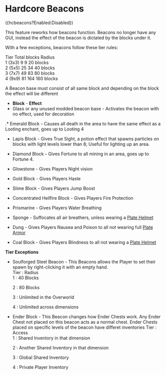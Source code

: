 # Hardcore Beacons
({hcbeacons?Enabled:Disabled})

This feature reworks how beacons function. Beacons no longer have any GUI, instead the effect of the beacon is dictated by the blocks under it.

With a few exceptions, beacons follow these tier rules:

Tier         Total blocks  Radius  
1 (3x3) 9      9             20 blocks  
2 (5x5) 25    34            40 blocks  
3 (7x7) 49    83            80 blocks  
4 (9x9) 81    164          160 blocks  

A Beacon base must consist of all same block and depending on the block the effect will be different

* **Block** - **Effect**
* Glass or any unused modded beacon base - Activates the beacon with no effect, used for decoration
  
.* Emerald Block -  Causes all death in the area to have the same effect as a Looting enchant, goes up to Looting 4
  
* Lapis Block - Gives True Sight, a potion effect that spawns particles on blocks with light levels lower than 8; Useful for lighting up an area.
   
* Diamond Block - Gives Fortune to all mining in an area, goes up to Fortune 4.
  
* Glowstone - Gives Players Night vision
  
* Gold Block - Gives Players Haste
  
* Slime Block - Gives Players Jump Boost  

* Concentrated Hellfire Block - Gives Players Fire Protection

* Prismarine - Gives Players Water Breathing

* Sponge - Suffocates all air breathers, unless wearing a [Plate Helmet](../items/sfs_armor.md)

* Dung - Gives Players Nausea and Poison to all not wearing full [Plate Armor](../items/sfs_armor.md)

* Coal Block - Gives Players Blindness to all not wearing a [Plate Helmet](../items/sfs_armor.md)  

**Tier Exceptions**
* Soulforged Steel Beacon - This Beacons allows the Player to set their spawn by right-clicking it with an empty hand.  
  Tier    :   Radius   
  1       :   40 Blocks
    
  2       :   80 Blocks
    
  3       :   Unlimited in the Overworld
    
  4       :   Unlimited across dimensions  
  
  

* Ender Block - This Beacon changes how Ender Chests work. Any Ender Chest not placed on this beacon acts as a normal chest.
  Ender Chests placed on specific levels of the beacon have differet inventories
  Tier    :   Access  
  1       :   Shared Inventory in that dimension
    
  2       :   Another Shared Inventory in that dimension  
  
  3       :   Global Shared Inventory  
  
  4       :   Private Player Inventory  
